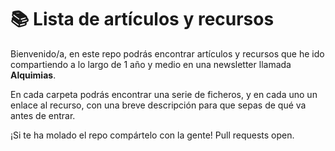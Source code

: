 # 📚 Lista de artículos y recursos

Bienvenido/a, en este repo podrás encontrar artículos y recursos que he ido compartiendo a lo largo de 1 año y medio en una newsletter llamada **Alquimias**.

En cada carpeta podrás encontrar una serie de ficheros, y en cada uno un enlace al recurso, con una breve descripción para que sepas de qué va antes de entrar.

¡Si te ha molado el repo compártelo con la gente! Pull requests open.
